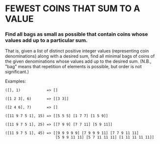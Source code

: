 # FEWEST COINS THAT SUM TO A VALUE

### Find all bags as small as possible that contain coins whose values add up to a particular sum.

That is, given a list of distinct positive integer values (representing coin denominations) along with a desired sum, find all minimal bags of coins of the given denominations whose values add up to the desired sum. (N.B., "bag" means
that repetition of elements is possible, but order is not significant.)

Examples:

    ([], 1)            => []

	([1 2 3], 6)       => [[3 3]]

    ([2 4 6], 7)       => []

    ([11 9 7 5 1], 15) => [[5 5 5] [1 7 7] [1 5 9]]

    ([11 9 7 5 1], 25) => [[7 9 9] [7 7 11] [5 9 11]]

    ([11 9 7 5 1], 45) => [[9 9 9 9 9] [7 9 9 9 11] [7 7 9 11 11]
                           [5 9 9 11 11] [5 7 11 11 11] [1 11 11 11 11]]

